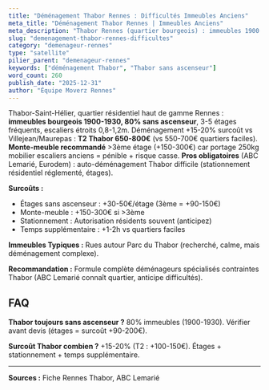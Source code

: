 ```yaml
---
title: "Déménagement Thabor Rennes : Difficultés Immeubles Anciens"
meta_title: "Déménagement Thabor Rennes | Immeubles Anciens"
meta_description: "Thabor Rennes (quartier bourgeois) : immeubles 1900 sans ascenseur (80%), 3-5 étages, +100-200€ surcoût portage. Monte-meuble recommandé. Pros obligatoires."
slug: "demenagement-thabor-rennes-difficultes"
category: "demenageur-rennes"
type: "satellite"
pilier_parent: "demenageur-rennes"
keywords: ["déménagement Thabor", "Thabor sans ascenseur"]
word_count: 260
publish_date: "2025-12-31"
author: "Équipe Moverz Rennes"
---
```


Thabor-Saint-Hélier, quartier résidentiel haut de gamme Rennes : **immeubles bourgeois 1900-1930, 80% sans ascenseur**, 3-5 étages fréquents, escaliers étroits 0,8-1,2m. Déménagement +15-20% surcoût vs Villejean/Maurepas : **T2 Thabor 650-800€** (vs 550-700€ quartiers faciles). **Monte-meuble recommandé** >3ème étage (+150-300€) car portage 250kg mobilier escaliers anciens = pénible + risque casse. **Pros obligatoires** (ABC Lemarié, Eurodem) : auto-déménagement Thabor difficile (stationnement résidentiel réglementé, étages).

**Surcoûts :**
- Étages sans ascenseur : +30-50€/étage (3ème = +90-150€)
- Monte-meuble : +150-300€ si >3ème
- Stationnement : Autorisation résidents souvent (anticipez)
- Temps supplémentaire : +1-2h vs quartiers faciles

**Immeubles Typiques :** Rues autour Parc du Thabor (recherché, calme, mais déménagement complexe).

**Recommandation :** Formule complète déménageurs spécialisés contraintes Thabor (ABC Lemarié connaît quartier, anticipe difficultés).

## FAQ

**Thabor toujours sans ascenseur ?**
80% immeubles (1900-1930). Vérifier avant devis (étages = surcoût +90-200€).

**Surcoût Thabor combien ?**
+15-20% (T2 : +100-150€). Étages + stationnement + temps supplémentaire.

---
**Sources :** Fiche Rennes Thabor, ABC Lemarié

